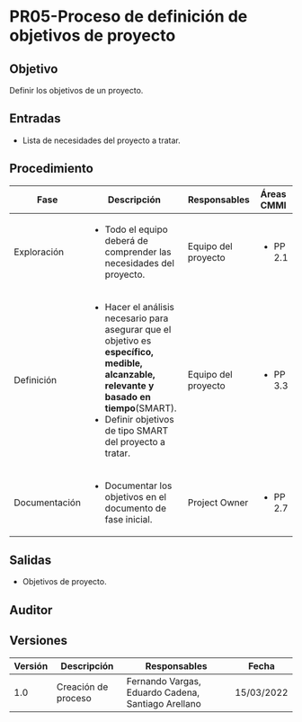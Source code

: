 # PR05-Proceso de definición de objetivos de proyecto

## Objetivo

Definir los objetivos de un proyecto.

## Entradas

- Lista de necesidades del proyecto a tratar.

## Procedimiento

<table>
    <thead>
        <th>Fase</th>
        <th>Descripción</th>
        <th>Responsables</th>
        <th>Áreas CMMI</th>
    </thead>

<tbody>
    <tr>
      <td>Exploración</td>
      <td>
        <ul>
            <li>Todo el equipo deberá de comprender las necesidades del proyecto.</li>
        </ul>
      </td>
      <td>Equipo del proyecto</td>
      <td>
        <ul>
          <li>PP 2.1</li>
        </ul>
      </td>
    </tr>
    <tr>
      <td>Definición</td>
      <td>
        <ul>
         <li>Hacer el análisis necesario para asegurar que el objetivo es <strong>específico, medible, alcanzable, relevante y basado en tiempo</strong>(SMART).</li>
          <li>Definir objetivos de tipo SMART del proyecto a tratar.</li>
        </ul>
      </td>
      <td>Equipo del proyecto</td>
      <td>
        <ul>
          <li>PP 3.3</li>
        </ul>
      </td>
    </tr>
    <tr>
      <td>Documentación</td>
      <td>
        <ul>
          <li>Documentar los objetivos en el documento de fase inicial. </li>
        </ul>
      </td>
      <td>Project Owner</td>
      <td>
        <ul>
        <li>PP 2.7</li>
        </ul>
      </td>
    </tr>
  </tbody>
</table>

## Salidas

- Objetivos de proyecto.



## Auditor

## Versiones

| Versión | Descripción                      | Responsables     | Fecha      |
| ------- | -------------------------------- |------------------|------------|
| 1.0     | Creación de proceso              |Fernando Vargas, Eduardo Cadena, Santiago Arellano  | 15/03/2022 |
